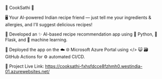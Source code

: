 🍔 CookSathi 🍔

🖥️ Your AI-powered Indian recipe friend — just tell me your ingredients & allergies, and I'll suggest delicious recipes!

🔸	Developed an ✨ AI-based recipe recommendation app using 🐍 Python, 🧪 Flask, and 🧰 machine learning.

🔸	Deployed the app on the ☁️ 🌐 Microsoft Azure Portal using </> 😺 🗃️ GitHub Actions for ⚙️ automated CI/CD.

🚀 Project Live Link: https://cooksathi-fxhsfdcce8fzhmh0.westindia-01.azurewebsites.net/